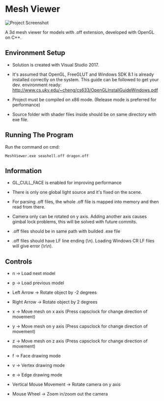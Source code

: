 # Mesh Viewer

![Project Screenshot](https://image.ibb.co/cuWYRd/Screenshot.png)

A 3d mesh viewer for models with .off extension, developed with OpenGL on C++.

## Environment Setup

- Solution is created with Visual Studio 2017.

- It's assumed that OpenGL, FreeGLUT and Windows SDK 8.1 is already installed correctly on the system. This guide can be followed to get your dev. environment ready: http://www.cs.uky.edu/~cheng/cs633/OpenGLInstallGuideWindows.pdf

- Project must be compiled on x86 mode. (Release mode is preferred for performance)

- Source folder with shader files inside should be on same directory with exe file.

## Running The Program

Run the command on cmd:

`MeshViewer.exe seashell.off dragon.off`

## Information

- GL_CULL_FACE is enabled for improving performance

- There is only one global light source and it's fixed on the scene.

- For parsing .off files, the whole .off file is mapped into memory and then read from there.

- Camera only can be rotated on y axis. Adding another axis causes gimbal lock problems, this will be solved with future commits.

- .off files should be in same path with builded .exe file

- .off files should have LF line ending (\n). Loading Windows CR LF files will give error (\r\n).


## Controls

- n -> Load next model

- p -> Load previous model

- Left Arrow -> Rotate object by -2 degrees

- Right Arrow -> Rotate object by 2 degrees

- x -> Move mesh on x axis (Press capsclock for change direction of movement)

- y -> Move mesh on y axis (Press capsclock for change direction of movement)

- z -> Move mesh on z axis (Press capsclock for change direction of movement)

- f -> Face drawing mode

- v -> Vertex drawing mode

- e -> Edge drawing mode

- Vertical Mouse Movement -> Rotate camera on y axis

- Mouse Wheel -> Zoom in/zoom out the camera
